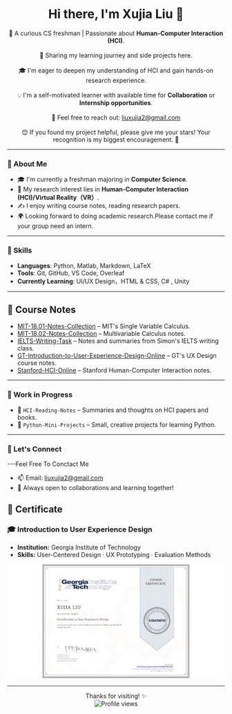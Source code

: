 <h1 align="center">Hi there, I'm Xujia Liu 👋</h1>

<p align="center">
  🌟 A curious CS freshman | Passionate about <b>Human-Computer Interaction (HCI)</b>.<br><br>
  🌱 Sharing my learning journey and side projects here. <br><br>
  🎓 I'm eager to deepen my understanding of HCI and gain hands-on research experience. <br><br>
  💡 I'm a self-motivated learner with available time for <b>Collaboration</b> or <b>Internship opportunities</b>. <br><br>
  📧 Feel free to reach out: <a href="mailto:liuxujia2@gmail.com">liuxujia2@gmail.com</a> <br><br>
  😊 If you found my project helpful, please give me your stars! Your recognition is my biggest encouragement. 💪
</p>


---

### 🌟 About Me

- 🎓 I'm currently a freshman majoring in **Computer Science**.
- 🧠 My research interest lies in **Human-Computer Interaction (HCI)/Virtual Reality（VR）**.
- ✍️ I enjoy writing course notes, reading research papers.
- 🌍 Looking forward to doing academic research.Please contact me if your group need an intern.
---

### 🧠 Skills

- **Languages**: Python, Matlab, Markdown, LaTeX  
- **Tools**: Git, GitHub, VS Code, Overleaf  
- **Currently Learning**: UI/UX Design，HTML & CSS, C# , Unity  

---

## 📘 Course Notes

- [MIT-18.01-Notes-Collection](https://github.com/None-Momo/MIT-18.01-Notes-Collection) – MIT's Single Variable Calculus.
- [MIT-18.02-Notes-Collection](https://github.com/None-Momo/MIT-18.02-Notes-Collection-) – Multivariable Calculus notes.
- [IELTS-Writing-Task](https://github.com/None-Momo/IELTS-Writing-Task) – Notes and summaries from Simon's IELTS writing class.
- [GT-Introduction-to-User-Experience-Design-Online](https://github.com/None-Momo/GT-Introduction-to-User-Experience-Design-Online-) – GT's UX Design course notes.
- [Stanford-HCI-Online](https://github.com/None-Momo/Stanford-HCI-Online-) – Stanford Human-Computer Interaction notes.



---

### 🔧 Work in Progress

- 🧩 `HCI-Reading-Notes` – Summaries and thoughts on HCI papers and books.
- 🐍 `Python-Mini-Projects` – Small, creative projects for learning Python.

---

### 💬 Let's Connect
---Feel Free To Conctact Me
- 📫 Email: liuxujia2@gmail.com  
- 🤝 Always open to collaborations and learning together!




## 📜 Certificate

### 🎓 Introduction to User Experience Design
- **Institution:** Georgia Institute of Technology 
- **Skills:** User-Centered Design · UX Prototyping · Evaluation Methods

<p align="center">
  <img src="assets/UX%20Certificate.png" alt="UX Certificate" width="600"/>
</p>







---

<p align="center">
  Thanks for visiting! ✨<br>
  <img src="https://komarev.com/ghpvc/?username=None-Momo&color=blue" alt="Profile views" />
</p>
